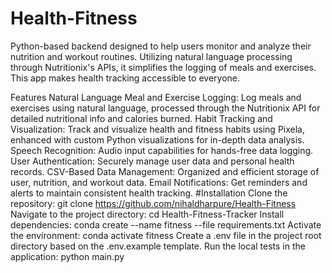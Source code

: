 # Health-Fitness

Python-based backend designed to help users monitor and analyze their nutrition and workout routines. Utilizing natural language processing through Nutritionix's APIs, it simplifies the logging of meals and exercises. This app makes health tracking accessible to everyone.

Features
Natural Language Meal and Exercise Logging: Log meals and exercises using natural language, processed through the Nutritionix API for detailed nutritional info and calories burned.
Habit Tracking and Visualization: Track and visualize health and fitness habits using Pixela, enhanced with custom Python visualizations for in-depth data analysis.
Speech Recognition: Audio input capabilities for hands-free data logging.
User Authentication: Securely manage user data and personal health records.
CSV-Based Data Management: Organized and efficient storage of user, nutrition, and workout data.
Email Notifications: Get reminders and alerts to maintain consistent health tracking.
#Installation
Clone the repository: git clone https://github.com/nihaldharpure/Health-Fitness
Navigate to the project directory: cd Health-Fitness-Tracker
Install dependencies: conda create --name fitness --file requirements.txt
Activate the environment: conda activate fitness
Create a .env file in the project root directory based on the .env.example template.
Run the local tests in the application: python main.py

